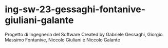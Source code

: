 # ing-sw-23-gessaghi-fontanive-giuliani-galante
Progetto di Ingegneria del Software
Created by Gabriele Gessaghi, Giorgio Massimo Fontanive, Niccolo Giuliani e Niccolo Galante

